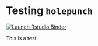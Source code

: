 # Testing `holepunch`

<!-- badges: start -->
  [![Launch Rstudio Binder](http://mybinder.org/badge_logo.svg)](https://mybinder.org/v2/gh/stevekambouris/test-holepunched-ma/master?urlpath=rstudio)
  <!-- badges: end -->

This is a test.